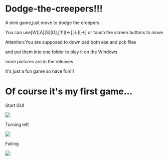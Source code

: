 # Dodge-the-creepers!!!
A mini game,just move to dodge the creepers

You can use[W][A][S][D],[↑][←][↓][→] or touch the screen buttons to move

Attention:You are supposed to download both exe and pck files

and put them into one folder to play it on the Windows

more pictures are in the releases

It's just a fun game so have fun!!!

Of course it's my first game...
===============================================================================================================================

Start GUI

<a href="https://sm.ms/image/oAxsOuicmgS6nKJ" target="_blank"><img src="https://s2.loli.net/2022/08/03/oAxsOuicmgS6nKJ.png" ></a>

Turning left

<a href="https://sm.ms/image/I478JNyTnAaFUR5" target="_blank"><img src="https://s2.loli.net/2022/08/03/I478JNyTnAaFUR5.png" ></a>

Failing

<a href="https://sm.ms/image/ribTCeop4U5d8fx" target="_blank"><img src="https://s2.loli.net/2022/08/03/ribTCeop4U5d8fx.png" ></a>
